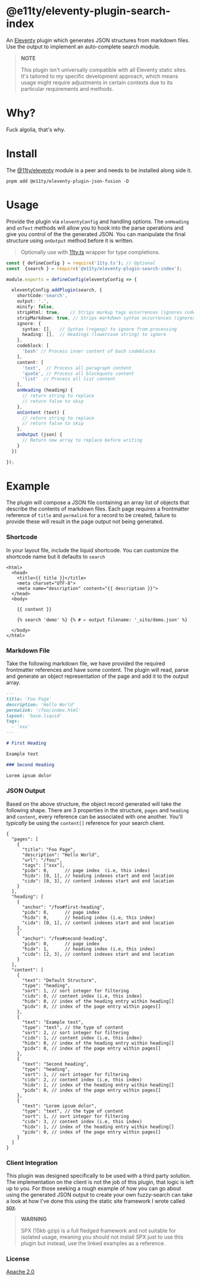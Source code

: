 # @e11ty/eleventy-plugin-search-index

An [Eleventy](https://www.11ty.dev/) plugin which generates JSON structures from markdown files. Use the output to implement an auto-complete search module.

> **NOTE**
>
> This plugin isn't universally compatible with all Eleventy static sites. It's tailored to my specific development approach, which means usage might require adjustments in certain contexts due to its particular requirements and methods.

# Why?

Fuck algolia, that's why.

# Install

The [@11ty/eleventy](https://www.npmjs.com/package/@11ty/eleventy) module is a peer and needs to be installed along side it.

```cli
pnpm add @e11ty/eleventy-plugin-json-fusion -D
```

# Usage

Provide the plugin via `eleventyConfig` and handling options. The `onHeading` and `onText` methods will allow you to hook into the parse operations and give you control of the the generated JSON. You can manipulate the final structure using `onOutput` method before it is written.

> Optionally use with [11ty.ts](https://github.com/panoply/e11ty/packages/11ty.ts) wrapper for type completions.

<!-- prettier-ignore -->
```ts
const { defineConfig } = require('11ty.ts'); // Optional
const  {search } = require('@e11ty/eleventy-plugin-search-index');

module.exports = defineConfig(eleventyConfig => {

  eleventyConfig.addPlugin(search, {
    shortCode:'search',
    output: '.',
    minify: false,
    stripHtml: true,    // Strips markup tags occurrences (ignores codeblocks)
    stripMarkdown: true, // Strips markdown syntax occurrences (ignores codeblocks)
    ignore: {
      syntax: [],   // Syntax (regexp) to ignore from processing
      heading: [],  // Headings (lowercase string) to ignore
    },
    codeblock: [
      'bash' // Process inner content of bash codeblocks
    ],
    content: [
      'text',  // Process all paragraph content
      'quote', // Process all blockquote content
      'list'  // Process all list content
    ],
    onHeading (heading) {
      // return string to replace
      // return false to skip
    },
    onContent (text) {
      // return string to replace
      // return false to skip
    },
    onOutput (json) {
      // Return new array to replace before writing
    }
  })

});
```

# Example

The plugin will compose a JSON file containing an array list of objects that describe the contents of markdown files. Each page requires a frontmatter reference of `title` and `permalink` for a record to be created, failure to provide these will result in the page output not being generated.

### Shortcode

In your layout file, include the liquid shortcode. You can customize the shortcode name but it defaults to `search`

```liquid
<html>
  <head>
    <title>{{ title }}</title>
    <meta charset="UTF-8">
    <meta name="description" content="{{ description }}">
  </head>
  <body>

    {{ content }}

    {% search 'demo' %} {% # ← output filename: '_site/demo.json' %}

  </body>
</html>
```

### Markdown File

Take the following markdown file, we have provided the required frontmatter references and have some content. The plugin will read, parse and generate an object representation of the page and add it to the output array.

```md
---
title: 'Foo Page'
description: 'Hello World'
permalink: '/foo/index.html'
layout: 'base.liquid'
tags:
  - 'xxx'
---

# First Heading

Example text

### Second Heading

Lorem ipsum dolor
```

### JSON Output

Based on the above structure, the object record generated will take the following shape. There are 3 properties in the structure, `pages` and `heading` and `content`, every reference can be associated with one another. You'll _typically_ be using the `content[]` reference for your search client.

<!-- prettier-ignore -->
```jsonc
{
  "pages": [
    {
      "title": "Foo Page",
      "description": "Hello World",
      "url": "/foo/",
      "tags": ["xxx"],
      "pidx": 0,      // page index  (i.e, this index)
      "hidx": [0, 1], // heading indexes start and end location
      "cidx": [0, 3], // content indexes start and end location
    }
  ],
  "heading": [
    {
      "anchor": "/foo#first-heading",
      "pidx": 0,      // page index
      "hidx": 0,      // heading index (i.e, this index)
      "cidx": [0, 1], // content indexes start and end location
    },
    {
      "anchor": "/foo#second-heading",
      "pidx": 0,      // page index
      "hidx": 1,      // heading index (i.e, this index)
      "cidx": [2, 3], // content indexes start and end location
    }
  ],
  "content": [
    {
      "text": "Default Structure",
      "type": "heading",
      "sort": 1, // sort integer for filtering
      "cidx": 0, // content index (i.e, this index)
      "hidx": 0, // index of the heading entry within heading[]
      "pidx": 0, // index of the page entry within pages[]
    },
    {
      "text": "Example text",
      "type": "text", // the type of content
      "sort": 2, // sort integer for filtering
      "cidx": 1, // content index (i.e, this index)
      "hidx": 0, // index of the heading entry within heading[]
      "pidx": 0, // index of the page entry within pages[]
    },
    {
      "text": "Second heading",
      "type": "heading",
      "sort": 1, // sort integer for filtering
      "cidx": 2, // content index (i.e, this index)
      "hidx": 1, // index of the heading entry within heading[]
      "pidx": 0, // index of the page entry within pages[]
    },
    {
      "text": "Lorem ipsum dolor",
      "type": "text", // the type of content
      "sort": 1, // sort integer for filtering
      "cidx": 3, // content index (i.e, this index)
      "hidx": 1, // index of the heading entry within heading[]
      "pidx": 0, // index of the page entry within pages[]
    }
  ]
}
```

### Client Integration

This plugin was designed specifically to be used with a third party solution. The implementation on the client is not the job of this plugin, that logic is left up to you. For those seeking a rough example of how you can go about using the generated JSON output to create your own fuzzy-search can take a look at how I've done this using the static site framework I wrote called [spx](https://spx.js.org).

> **WARNING**
>
> SPX (15kb gzip) is a full fledged framework and not suitable for isolated usage, meaning you should not install SPX just to use this plugin but instead, use the linked examples as a reference.

### License

[Apache 2.0](#LICENSE)
